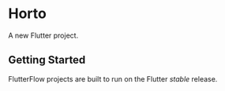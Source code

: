 # Horto

A new Flutter project.

## Getting Started

FlutterFlow projects are built to run on the Flutter _stable_ release.
